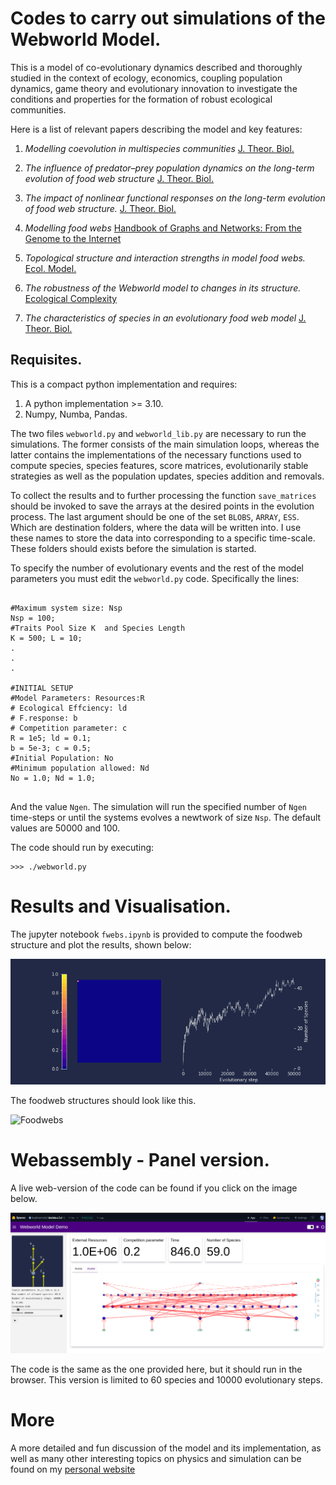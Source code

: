 # Codes to carry out simulations of the Webworld Model.

This is a model of co-evolutionary dynamics described and thoroughly studied in the context of ecology, economics, coupling population dynamics, game theory and evolutionary innovation to investigate the conditions and properties for the formation of robust ecological communities.

Here is a list of relevant papers describing the model and key features:

1. *Modelling coevolution in multispecies communities*
[J. Theor. Biol.](https://doi.org/10.1006/jtbi.1998.0706)

2. *The influence of predator–prey population dynamics on the long-term evolution of food web structure*
[J. Theor. Biol.](https://doi.org/10.1006/jtbi.2000.2203)
3. *The impact of nonlinear functional responses on the long-term evolution of food web structure.*
[J. Theor. Biol.](https://doi.org/10.1016/j.jtbi.2004.04.033)
4. *Modelling food webs* [
    Handbook of Graphs and Networks: From the Genome to the Internet](https://doi.org/10.1002/3527602755.ch10)
5. *Topological structure and interaction strengths in model food webs.*
[Ecol. Model.](https://doi.org/10.1016/j.ecolmodel.2004.12.018)
6. *The robustness of the Webworld model to changes in its structure.*
[Ecological Complexity](https://doi.org/10.1016/j.ecocom.2007.06.012)

7. *The characteristics of species in an evolutionary food web model*
[J. Theor. Biol.](https://doi.org/10.1016/j.jtbi.2008.02.028)

## Requisites.

This is a compact python implementation and  requires:

1. A python implementation >= 3.10.
2. Numpy, Numba, Pandas.

The two files `webworld.py` and `webworld_lib.py` are necessary to run the simulations. The former consists of the main simulation loops, whereas the latter contains the implementations of the necessary functions used to compute species, species features, score matrices, evolutionarily stable strategies as well as the population updates, species addition and removals.

To collect  the results and to further processing the function `save_matrices` should be invoked to save the arrays at the desired points in the evolution process. The last argument should be one of the set `BLOBS`, `ARRAY`, `ESS`. Which are destination folders, where the data will be written into. I use these names to store the data into corresponding to a specific time-scale. These folders should exists before the simulation is started.  

To specify the number of evolutionary events and the rest of the model parameters you must edit the `webworld.py` code. Specifically the lines:

```

#Maximum system size: Nsp
Nsp = 100;
#Traits Pool Size K  and Species Length
K = 500; L = 10; 
.
.
.

#INITIAL SETUP    
#Model Parameters: Resources:R
# Ecological Effciency: ld 
# F.response: b
# Competition parameter: c
R = 1e5; ld = 0.1; 
b = 5e-3; c = 0.5;
#Initial Population: No
#Minimum population allowed: Nd
No = 1.0; Nd = 1.0;
    
```
And the value `Ngen`. The simulation will run the specified number of `Ngen` time-steps or until the systems evolves a newtwork of size `Nsp`. The default values are 50000 and 100.

The code should run by executing:

```
>>> ./webworld.py
```

# Results and Visualisation.

The jupyter notebook `fwebs.ipynb` is provided to compute the foodweb structure and plot the results, shown below:

![Number of Species](assets/joy.gif)

The foodweb structures should look like this.

![Foodwebs](assets/fwebs.gif)

# Webassembly - Panel version.

A live web-version of the code can be found if you click on the image below.

[![ImageHug](assets/HugWEB.png)](https://huggingface.co/spaces/kupkasmale/WebWorld)

The code is the same as the one provided here, but it should run in the browser. This version is limited to 60 species and 10000 evolutionary steps.

# More

A more detailed and fun discussion of the model and its implementation, as well as many other interesting topics on physics and simulation can be found on my [personal website](https://calugo.github.io/) 






